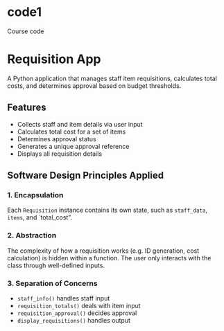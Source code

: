 # code1
Course code
# Requisition App

A Python application that manages staff item requisitions, calculates total costs, and determines approval based on budget thresholds.

## Features

- Collects staff and item details via user input
- Calculates total cost for a set of items
- Determines approval status
- Generates a unique approval reference
- Displays all requisition details

## Software Design Principles Applied

### 1. **Encapsulation**
Each `Requisition` instance contains its own state, such as `staff_data`, `items`, and `total_cost".

### 2. **Abstraction**
The complexity of how a requisition works (e.g. ID generation, cost calculation) is hidden within a function. The user only interacts with the class through well-defined inputs.

### 3. **Separation of Concerns**
- `staff_info()` handles staff input
- `requisition_totals()` deals with item input
- `requisition_approval()` decides approval
- `display_requisitions()` handles output
